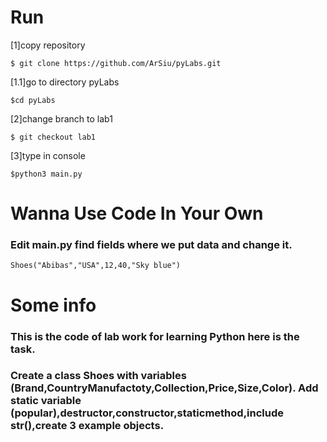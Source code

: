 # Run

[1]copy repository
```
$ git clone https://github.com/ArSiu/pyLabs.git
```
[1.1]go to directory pyLabs
```
$cd pyLabs
```
[2]change branch to lab1
```
$ git checkout lab1
```
[3]type in console
```
$python3 main.py
```
# Wanna Use Code In Your Own
### Edit main.py find fields where we put data and change it.
```
Shoes("Abibas","USA",12,40,"Sky blue")
```
# Some info
### This is the code of lab work for learning Python here is the task.
### Create a class Shoes with variables (Brand,CountryManufactoty,Collection,Price,Size,Color). Add static variable (popular),destructor,constructor,staticmethod,include __str__(),create 3 example objects.
